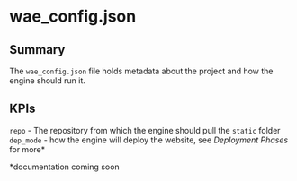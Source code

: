 # wae_config.json

## Summary

The ```wae_config.json``` file holds metadata about the project and how the engine should run it.

## KPIs

```repo``` - The repository from which the engine should pull the ```static``` folder
```dep_mode``` - how the engine will deploy the website, see _Deployment Phases_ for more*

*documentation coming soon